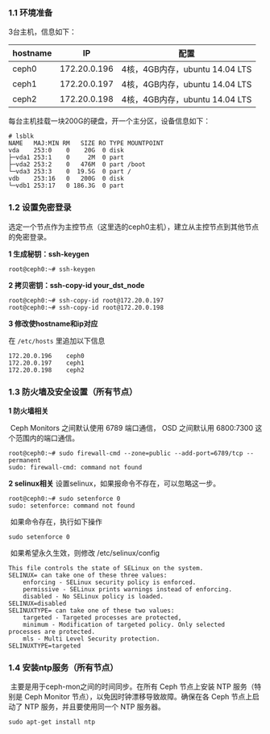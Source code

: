 ### 1.1 环境准备

3台主机，信息如下：

| hostname | IP           | 配置                        |
| -------- | ------------ | ------------------------- |
| ceph0    | 172.20.0.196 | 4核，4GB内存，ubuntu 14.04 LTS |
| ceph1    | 172.20.0.197 | 4核，4GB内存，ubuntu 14.04 LTS |
| ceph2    | 172.20.0.198 | 4核，4GB内存，ubuntu 14.04 LTS |

每台主机挂载一块200G的硬盘，开一个主分区，设备信息如下：

```
# lsblk
NAME   MAJ:MIN RM   SIZE RO TYPE MOUNTPOINT
vda    253:0    0    20G  0 disk 
├─vda1 253:1    0     2M  0 part 
├─vda2 253:2    0   476M  0 part /boot
└─vda3 253:3    0  19.5G  0 part /
vdb    253:16   0   200G  0 disk 
└─vdb1 253:17   0 186.3G  0 part
```

### 1.2 设置免密登录

​	选定一个节点作为主控节点（这里选的ceph0主机），建立从主控节点到其他节点的免密登录。

**1 生成秘钥：ssh-keygen**

```
root@ceph0:~# ssh-keygen
```

**2 拷贝密钥：ssh-copy-id your_dst_node**

```
root@ceph0:~# ssh-copy-id root@172.20.0.197
root@ceph0:~# ssh-copy-id root@172.20.0.198
```

**3 修改使hostname和ip对应**

在 `/etc/hosts` 里追加以下信息

```
172.20.0.196    ceph0
172.20.0.197    ceph1
172.20.0.198    ceph2
```

### 1.3 防火墙及安全设置（所有节点）

**1 防火墙相关**

​	Ceph Monitors 之间默认使用 6789 端口通信， OSD 之间默认用 6800:7300 这个范围内的端口通信。

```
root@ceph0:~# sudo firewall-cmd --zone=public --add-port=6789/tcp --permanent
sudo: firewall-cmd: command not found
```

**2 selinux相关**
​	设置selinux，如果报命令不存在，可以忽略这一步。

```
root@ceph0:~# sudo setenforce 0
sudo: setenforce: command not found
```

​	如果命令存在，执行如下操作

```
sudo setenforce 0
```

​	如果希望永久生效，则修改 /etc/selinux/config

```
This file controls the state of SELinux on the system.
SELINUX= can take one of these three values:
	enforcing - SELinux security policy is enforced.
	permissive - SELinux prints warnings instead of enforcing.
    disabled - No SELinux policy is loaded.
SELINUX=disabled
SELINUXTYPE= can take one of these two values:
    targeted - Targeted processes are protected,
    minimum - Modification of targeted policy. Only selected 
processes are protected.
    mls - Multi Level Security protection.
SELINUXTYPE=targeted
```

### 1.4 安装ntp服务（所有节点）

​	主要是用于ceph-mon之间的时间同步。在所有 Ceph 节点上安装 NTP 服务（特别是 Ceph Monitor 节点），以免因时钟漂移导致故障。确保在各 Ceph 节点上启动了 NTP 服务，并且要使用同一个 NTP 服务器。

```
sudo apt-get install ntp
```

### 